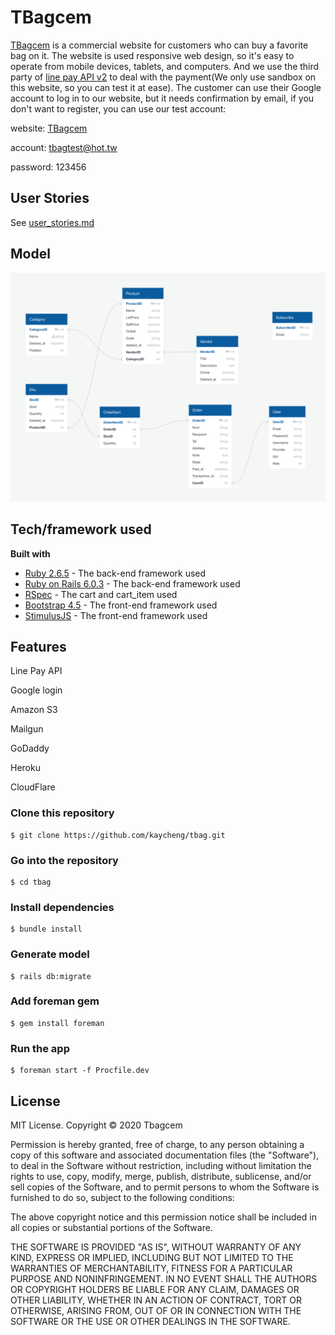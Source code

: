 # TBagcem

[TBagcem](https://tbagcem.com) is a commercial website for customers who can buy a favorite bag on it. The website is used responsive web design, so it's easy to operate from mobile devices, tablets, and computers. And we use the third party of [line pay API v2](https://pay.line.me/tw/developers/main/main?locale=en_US) to deal with the payment(We only use sandbox on this website, so you can test it at ease). The customer can use their Google account to log in to our website, but it needs confirmation by email, if you don't want to register, you can use our test account:

website: [TBagcem](https://tbagcem.com)  

account: tbagtest@hot.tw  

password: 123456  


## User Stories

See [user_stories.md](/user_stories.md)

## Model

![image](https://github.com/kaycheng/tbag/blob/main/RWD.png)

## Tech/framework used

**Built with**

* [Ruby 2.6.5](https://www.ruby-lang.org/en/) - The back-end framework used
* [Ruby on Rails 6.0.3](http://rubyonrails.org/) - The back-end framework used
* [RSpec](https://rspec.info) - The cart and cart_item used
* [Bootstrap 4.5](https://getbootstrap.com/) - The front-end framework used
* [StimulusJS](https://stimulusjs.org) - The front-end framework used

## Features

Line Pay API  

Google login  

Amazon S3

Mailgun  

GoDaddy  

Heroku  

CloudFlare  


### Clone this repository
```
$ git clone https://github.com/kaycheng/tbag.git
```
### Go into the repository
```
$ cd tbag
```
### Install dependencies
```
$ bundle install
```
### Generate model
```
$ rails db:migrate
```
### Add foreman gem
```
$ gem install foreman
```
### Run the app
```
$ foreman start -f Procfile.dev
```
 

## License

MIT License. Copyright © 2020 Tbagcem

Permission is hereby granted, free of charge, to any person obtaining a copy of this software and associated documentation files (the "Software"), to deal in the Software without restriction, including without limitation the rights to use, copy, modify, merge, publish, distribute, sublicense, and/or sell copies of the Software, and to permit persons to whom the Software is furnished to do so, subject to the following conditions:

The above copyright notice and this permission notice shall be included in all copies or substantial portions of the Software.

THE SOFTWARE IS PROVIDED "AS IS", WITHOUT WARRANTY OF ANY KIND, EXPRESS OR IMPLIED, INCLUDING BUT NOT LIMITED TO THE WARRANTIES OF MERCHANTABILITY, FITNESS FOR A PARTICULAR PURPOSE AND NONINFRINGEMENT. IN NO EVENT SHALL THE AUTHORS OR COPYRIGHT HOLDERS BE LIABLE FOR ANY CLAIM, DAMAGES OR OTHER LIABILITY, WHETHER IN AN ACTION OF CONTRACT, TORT OR OTHERWISE, ARISING FROM, OUT OF OR IN CONNECTION WITH THE SOFTWARE OR THE USE OR OTHER DEALINGS IN THE SOFTWARE.
